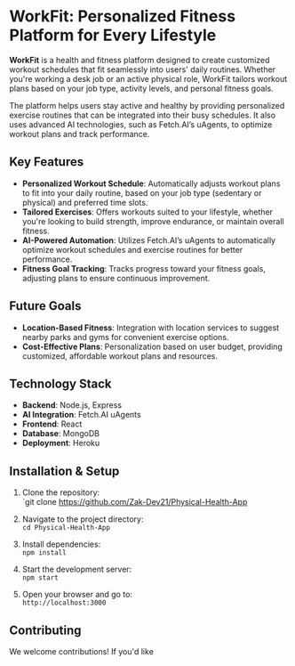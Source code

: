 # WorkFit: Personalized Fitness Platform for Every Lifestyle

**WorkFit** is a health and fitness platform designed to create customized workout schedules that fit seamlessly into users' daily routines. Whether you're working a desk job or an active physical role, WorkFit tailors workout plans based on your job type, activity levels, and personal fitness goals. 

The platform helps users stay active and healthy by providing personalized exercise routines that can be integrated into their busy schedules. It also uses advanced AI technologies, such as Fetch.AI’s uAgents, to optimize workout plans and track performance.

## Key Features

- **Personalized Workout Schedule**: Automatically adjusts workout plans to fit into your daily routine, based on your job type (sedentary or physical) and preferred time slots.
- **Tailored Exercises**: Offers workouts suited to your lifestyle, whether you're looking to build strength, improve endurance, or maintain overall fitness.
- **AI-Powered Automation**: Utilizes Fetch.AI’s uAgents to automatically optimize workout schedules and exercise routines for better performance.
- **Fitness Goal Tracking**: Tracks progress toward your fitness goals, adjusting plans to ensure continuous improvement.

## Future Goals

- **Location-Based Fitness**: Integration with location services to suggest nearby parks and gyms for convenient exercise options.
- **Cost-Effective Plans**: Personalization based on user budget, providing customized, affordable workout plans and resources.

## Technology Stack

- **Backend**: Node.js, Express
- **AI Integration**: Fetch.AI uAgents
- **Frontend**: React
- **Database**: MongoDB
- **Deployment**: Heroku

## Installation & Setup

1. Clone the repository:  
   `git clone https://github.com/Zak-Dev21/Physical-Health-App
   
2. Navigate to the project directory:  
   `cd Physical-Health-App`
   
3. Install dependencies:  
   `npm install`
   
4. Start the development server:  
   `npm start`
   
5. Open your browser and go to:  
   `http://localhost:3000`

## Contributing

We welcome contributions! If you'd like 
